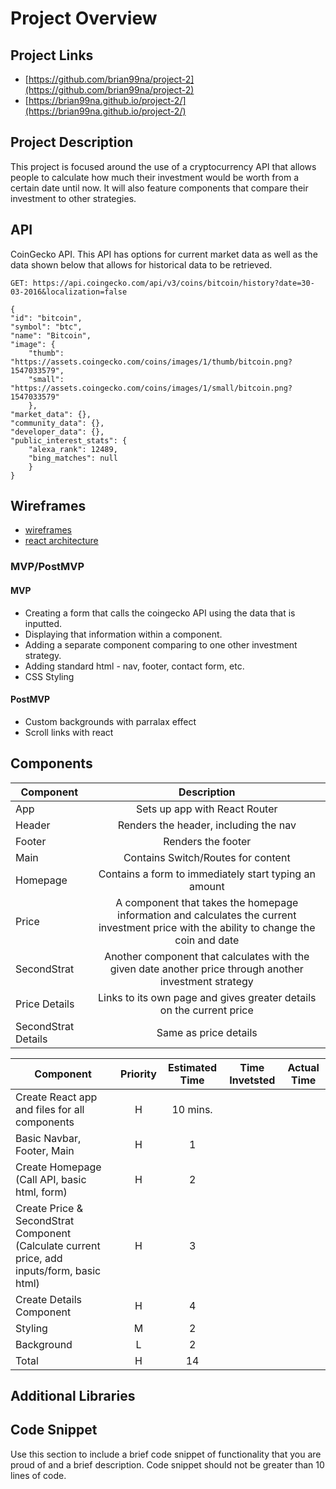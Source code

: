 # Project Overview

## Project Links

- [https://github.com/brian99na/project-2](https://github.com/brian99na/project-2)
- [https://brian99na.github.io/project-2/](https://brian99na.github.io/project-2/)

## Project Description

This project is focused around the use of a cryptocurrency API that allows people to calculate how much their investment would be worth from a certain date until now.
It will also feature components that compare their investment to other strategies.

## API

CoinGecko API. This API has options for current market data as well as the data shown below that allows for historical data to be retrieved.


```
GET: https://api.coingecko.com/api/v3/coins/bitcoin/history?date=30-03-2016&localization=false

{
"id": "bitcoin",
"symbol": "btc",
"name": "Bitcoin",
"image": {
	"thumb": "https://assets.coingecko.com/coins/images/1/thumb/bitcoin.png?1547033579",
	"small": "https://assets.coingecko.com/coins/images/1/small/bitcoin.png?1547033579"
	},
"market_data": {},
"community_data": {},
"developer_data": {},
"public_interest_stats": {
	"alexa_rank": 12489,
	"bing_matches": null
	}
}
```


## Wireframes

- [wireframes](https://www.figma.com/file/nVvxhFwbIqFPyypM3msA2z/Untitled?node-id=0%3A1)
- [react architecture](https://www.figma.com/file/rXu5wvTHATgzcd2B1P4JwH/Untitled)


### MVP/PostMVP

#### MVP
- Creating a form that calls the coingecko API using the data that is inputted.
- Displaying that information within a component.
- Adding a separate component comparing to one other investment strategy. 
- Adding standard html - nav, footer, contact form, etc.
- CSS Styling

#### PostMVP

- Custom backgrounds with parralax effect
- Scroll links with react

## Components

| Component | Description | 
| --- | :---: |  
| App | Sets up app with React Router | 
| Header | Renders the header, including the nav | 
| Footer | Renders the footer |
| Main | Contains Switch/Routes for content |
| Homepage | Contains a form to immediately start typing an amount | 
| Price | A component that takes the homepage information and calculates the current investment price with the ability to change the coin and date |
| SecondStrat | Another component that calculates with the given date another price through another investment strategy |
| Price Details | Links to its own page and gives greater details on the current price |
| SecondStrat Details | Same as price details |

| Component | Priority | Estimated Time | Time Invetsted | Actual Time |
| --- | :---: |  :---: | :---: | :---: |
| Create React app and files for all components | H | 10 mins.|
| Basic Navbar, Footer, Main | H | 1 |
| Create Homepage (Call API, basic html, form) | H | 2 |
| Create Price & SecondStrat Component (Calculate current price, add inputs/form, basic html)| H | 3 |
| Create Details Component | H | 4 |
| Styling | M | 2 |
| Background | L | 2 |
| Total | H | 14 |

## Additional Libraries


## Code Snippet

Use this section to include a brief code snippet of functionality that you are proud of and a brief description.  Code snippet should not be greater than 10 lines of code.

```

```
